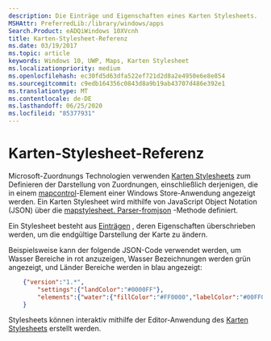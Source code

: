 ```yaml
---
description: Die Einträge und Eigenschaften eines Karten Stylesheets.
MSHAttr: PreferredLib:/library/windows/apps
Search.Product: eADQiWindows 10XVcnh
title: Karten-Stylesheet-Referenz
ms.date: 03/19/2017
ms.topic: article
keywords: Windows 10, UWP, Maps, Karten Stylesheet
ms.localizationpriority: medium
ms.openlocfilehash: ec30fd5d63dfa522ef721d2d8a2e4950e6e8e854
ms.sourcegitcommit: c9edb164356c0843d8a9b19ab43707d486e392e1
ms.translationtype: MT
ms.contentlocale: de-DE
ms.lasthandoff: 06/25/2020
ms.locfileid: "85377931"
---
```

# <a name="map-style-sheet-reference"></a>Karten-Stylesheet-Referenz

Microsoft-Zuordnungs Technologien verwenden [Karten Stylesheets](https://docs.microsoft.com/BingMaps/styling/map-style-sheets) zum Definieren der Darstellung von Zuordnungen, einschließlich derjenigen, die in einem [mapcontrol](https://docs.microsoft.com/uwp/api/windows.ui.xaml.controls.maps.mapcontrol)-Element einer Windows Store-Anwendung angezeigt werden.  Ein Karten Stylesheet wird mithilfe von JavaScript Object Notation (JSON) über die [mapstylesheet. Parser-fromjson](https://docs.microsoft.com/uwp/api/windows.ui.xaml.controls.maps.mapstylesheet.parsefromjson#Windows_UI_Xaml_Controls_Maps_MapStyleSheet_ParseFromJson_System_String_) -Methode definiert.

Ein Stylesheet besteht aus [Einträgen](https://docs.microsoft.com/BingMaps/styling/map-style-sheet-entries) , deren Eigenschaften überschrieben werden, um die endgültige Darstellung der Karte zu ändern.

Beispielsweise kann der folgende JSON-Code verwendet werden, um Wasser Bereiche in rot anzuzeigen, Wasser Bezeichnungen werden grün angezeigt, und Länder Bereiche werden in blau angezeigt:

```json
    {"version":"1.*",
        "settings":{"landColor":"#0000FF"},
        "elements":{"water":{"fillColor":"#FF0000","labelColor":"#00FF00"}}
    }
```

Stylesheets können interaktiv mithilfe der Editor-Anwendung des [Karten Stylesheets](https://www.microsoft.com/p/map-style-sheet-editor/9nbhtcjt72ft) erstellt werden.
